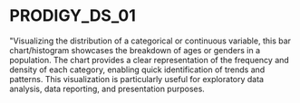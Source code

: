 # PRODIGY_DS_01
"Visualizing the distribution of a categorical or continuous variable, this bar chart/histogram showcases the breakdown of ages or genders in a population. The chart provides a clear representation of the frequency and density of each category, enabling quick identification of trends and patterns. This visualization is particularly useful for exploratory data analysis, data reporting, and presentation purposes.
